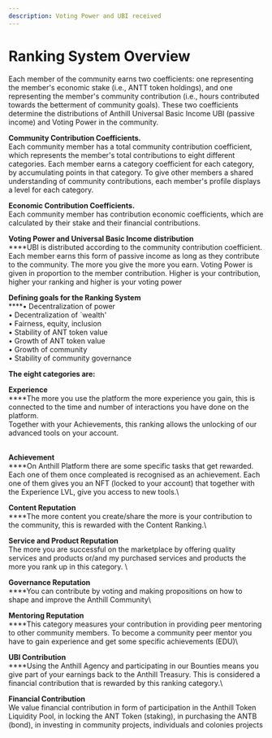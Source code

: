 ```yaml
---
description: Voting Power and UBI received
---
```


# Ranking System Overview

Each member of the community earns two coefficients: one representing the member's economic stake (i.e., ANTT token holdings), and one representing the member's community contribution (i.e., hours contributed towards the betterment of community goals). These two coefficients determine the distributions of Anthill Universal Basic Income UBI (passive income) and Voting Power in the community.

**Community Contribution Coefficients.** \
Each community member has a total community contribution coefficient, which represents the member's total contributions to eight different categories. Each member earns a category coefficient for each category, by accumulating points in that category. To give other members a shared understanding of community contributions, each member's profile displays a level for each category.

**Economic Contribution Coefficients.** \
Each community member has contribution economic coefficients, which are calculated by their stake and their financial contributions.

**Voting Power and Universal Basic Income distribution** \
****UBI is distributed according to the community contribution coefficient. Each member earns this form of passive income as long as they contribute to the community. The more you give the more you earn. Voting Power is given in proportion to the member contribution. Higher is your contribution, higher your ranking and higher is your voting power

**Defining goals for the Ranking System** \
****• Decentralization of power \
• Decentralization of \`wealth' \
• Fairness, equity, inclusion \
• Stability of ANT token value \
• Growth of ANT token value\
• Growth of community\
&#x20;• Stability of community governance

**The eight categories are:**&#x20;

**Experience** \
****The more you use the platform the more experience you gain, this is connected to the time and number of interactions you have done on the platform. \
Together with your Achievements, this ranking allows the unlocking of our advanced tools on your account.&#x20;

\
**Achievement** \
****On Anthill Platform there are some specific tasks that get rewarded. \
Each one of them once compleated is recognised as an achievement. Each one of them gives you an NFT (locked to your account) that together with the Experience LVL, give you access to new tools.\


**Content Reputation**\
****The more content you create/share the more is your contribution to the community, this is rewarded with the Content Ranking.\


**Service and Product Reputation**\
The more you are successful on the marketplace by offering quality services and products or/and my purchased services and products the more you rank up in this category. \


**Governance Reputation**\
****You can contribute by voting and making propositions on how to shape and improve the Anthill Community\


**Mentoring Reputation**\
****This category measures your contribution in providing peer mentoring to other community members. To become a community peer mentor you have to gain experience and get some specific achievements (EDU)\


**UBI Contribution**\
****Using the Anthill Agency and participating in our Bounties means you give part of your earnings back to the Anthill Treasury. This is considered a financial contribution that is rewarded by this ranking category.\


**Financial Contribution**\
We value financial contribution in form of participation in the Anthill Token Liquidity Pool, in locking the ANT Token (staking), in purchasing the ANTB (bond), in investing in community projects, individuals and colonies projects
